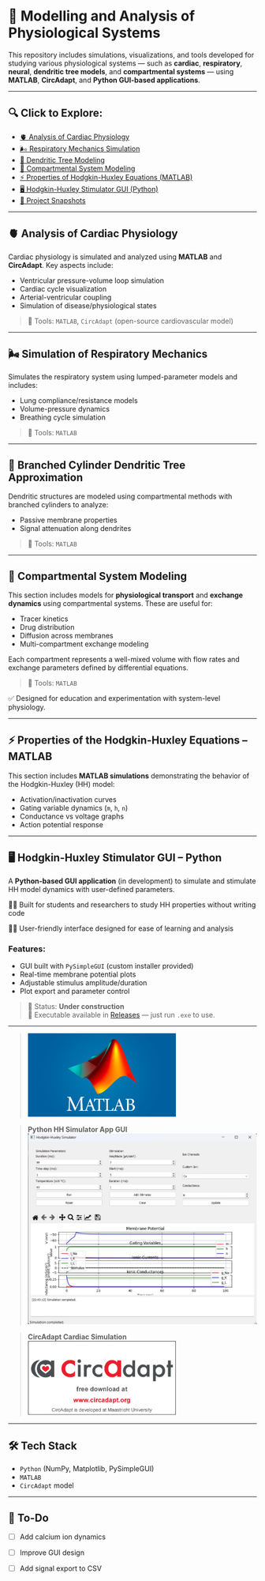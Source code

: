 # 🧠 Modelling and Analysis of Physiological Systems

This repository includes simulations, visualizations, and tools developed for studying various physiological systems — such as **cardiac**, **respiratory**, **neural**, **dendritic tree models**, and **compartmental systems** — using **MATLAB**, **CircAdapt**, and **Python GUI-based applications**.

---

## 🔍 Click to Explore:

- [🫀 Analysis of Cardiac Physiology](#-analysis-of-cardiac-physiology)
- [🌬️ Respiratory Mechanics Simulation](#-simulation-of-respiratory-mechanics)
- [🌳 Dendritic Tree Modeling](#-branched-cylinder-dendritic-tree-approximation)
- [🔁 Compartmental System Modeling](#-compartmental-system-modeling)
- [⚡ Properties of Hodgkin-Huxley Equations (MATLAB)](#-properties-of-the-hodgkin-huxley-equations---matlab)
- [🖥️ Hodgkin-Huxley Stimulator GUI (Python)](#-hodgkin-huxley-stimulator-gui-python)
- [📸 Project Snapshots](#-project-snapshots)

---

## 🫀 Analysis of Cardiac Physiology

Cardiac physiology is simulated and analyzed using **MATLAB** and **CircAdapt**. Key aspects include:

- Ventricular pressure-volume loop simulation
- Cardiac cycle visualization
- Arterial-ventricular coupling
- Simulation of disease/physiological states

> 🔧 Tools: `MATLAB`, `CircAdapt` (open-source cardiovascular model)

---

## 🌬️ Simulation of Respiratory Mechanics

Simulates the respiratory system using lumped-parameter models and includes:

- Lung compliance/resistance models
- Volume-pressure dynamics
- Breathing cycle simulation

> 🔧 Tools: `MATLAB`

---

## 🌳 Branched Cylinder Dendritic Tree Approximation

Dendritic structures are modeled using compartmental methods with branched cylinders to analyze:

- Passive membrane properties
- Signal attenuation along dendrites

> 🔧 Tools: `MATLAB`

---

## 🔁 Compartmental System Modeling

This section includes models for **physiological transport** and **exchange dynamics** using compartmental systems. These are useful for:

- Tracer kinetics
- Drug distribution
- Diffusion across membranes
- Multi-compartment exchange modeling

Each compartment represents a well-mixed volume with flow rates and exchange parameters defined by differential equations.
 
> 🔧 Tools: `MATLAB`

✅ Designed for education and experimentation with system-level physiology.

---

## ⚡ Properties of the Hodgkin-Huxley Equations – MATLAB

This section includes **MATLAB simulations** demonstrating the behavior of the Hodgkin-Huxley (HH) model:

- Activation/inactivation curves
- Gating variable dynamics (`m`, `h`, `n`)
- Conductance vs voltage graphs
- Action potential response


---

## 🖥️ Hodgkin-Huxley Stimulator GUI – Python

A **Python-based GUI application** (in development) to simulate and stimulate HH model dynamics with user-defined parameters.

  👩‍🎓 Built for students and researchers to study HH properties without writing code
  
  🧑‍🏫 User-friendly interface designed for ease of learning and analysis

### Features:
- GUI built with `PySimpleGUI` (custom installer provided)
- Real-time membrane potential plots
- Adjustable stimulus amplitude/duration
- Plot export and parameter control


> 🧪 Status: **Under construction**  
> 🧾 Executable available in [Releases](../../releases) — just run `.exe` to use.

---


> <img src="Assets/matlab.jpg" width="300"/>

> **Python HH Simulator App GUI**  
> <img src="Assets/simulator.jpg" width="500"/>

> **CircAdapt Cardiac Simulation**  
> <img src="Assets/circ.png" width="300"/>



---

## 🛠️ Tech Stack

- `Python` (NumPy, Matplotlib, PySimpleGUI)
- `MATLAB`
- `CircAdapt` model

---

## 🚧 To-Do

- [ ] Add calcium ion dynamics
- [ ] Improve GUI design
- [ ] Add signal export to CSV



